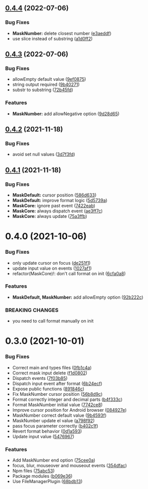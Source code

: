 ## [0.4.4](https://github.com/ionited/mask/compare/0.4.3...0.4.4) (2022-07-06)

### Bug Fixes

* **MaskNumber:** delete closest number ([e3aeddf](https://github.com/ionited/mask/commit/e3aeddfdba3ab054d382621e624ce12ed6596b2a))
* use slice instead of substring ([a1d0ff2](https://github.com/ionited/mask/commit/a1d0ff25706c82aeae0dc8cd368b8b9b75683fda))

## [0.4.3](https://github.com/ionited/mask/compare/0.4.2...0.4.3) (2022-07-06)

### Bug Fixes

* allowEmpty default value ([9ef0875](https://github.com/ionited/mask/commit/9ef0875f4ce178a1c31b55d07488d98999cbafc7))
* string output required ([9b40271](https://github.com/ionited/mask/commit/9b40271ee0ff5f428235ab1cec1a146bcfb799b8))
* substr to substring ([72b45fd](https://github.com/ionited/mask/commit/72b45fd491b830e431967c310e69589b23933f0e))

### Features

* **MaskNumber:** add allowNegative option ([9d28d65](https://github.com/ionited/mask/commit/9d28d657a2151af4a3a4ac446a1024a2056f1c9d))

## [0.4.2](https://github.com/ionited/mask/compare/0.4.1...0.4.2) (2021-11-18)

### Bug Fixes

* avoid set null values ([3d7f3fd](https://github.com/ionited/mask/commit/3d7f3fd2ac7723d14909ec1fff2609f75289e13d))


## [0.4.1](https://github.com/ionited/mask/compare/0.4.0...0.4.1) (2021-11-18)

### Bug Fixes

* **MaskDefault:** cursor position ([586d633](https://github.com/ionited/mask/commit/586d6331447b8fa946a7ebb58f1ea245b540a677))
* **MaskDefault:** improve format logic ([5d5739a](https://github.com/ionited/mask/commit/5d5739a96bd83aa9a37c26be1e1ac52cb3ed79fb))
* **MaskCore:** ignore past event ([7422eab](https://github.com/ionited/mask/commit/7422eaba1d67776cc163b5c5a0e61cf38373ff6c))
* **MaskCore:** always dispatch event ([ae3ff7c](https://github.com/ionited/mask/commit/ae3ff7cde145235078631917177279b9c2034edd))
* **MaskCore:** always update ([75a3ffb](https://github.com/ionited/mask/commit/75a3ffbcf6c87e5cd803118fbf9584af48e57e29))


# 0.4.0 (2021-10-06)

### Bug Fixes

* only update cursor on focus ([de251f1](https://github.com/ionited/mask/commit/de251f19897b8e6c0852d356f4e0b7bdc48741e0))
* update input value on events ([1027af1](https://github.com/ionited/mask/commit/1027af18a6b67e78a43cb53746b505faae2f81d4))
* refactor(MaskCore)!: don't call format on init ([6cfa0a8](https://github.com/ionited/mask/commit/6cfa0a8591b6402002ef0037590730474321ae85))

### Features

* **MaskDefault, MaskNumber:** add allowEmpty option ([92b222c](https://github.com/ionited/mask/commit/92b222ccb28b5dccc5f27be8a5dfd7cae63afbd6))

### BREAKING CHANGES

* you need to call format manually on init


# 0.3.0 (2021-10-01)

### Bug Fixes

* Correct main and types files ([0fb1c4a](https://github.com/ionited/mask/commit/0fb1c4aa30b33ad8d59539a9282e7356d5e19c00))
* Correct mask input delete ([f1d0802](https://github.com/ionited/mask/commit/f1d0802e33628068d441994254e5a37039c0730c))
* Dispatch events ([7f03b85](https://github.com/ionited/mask/commit/7f03b852dced9990a2972a6c645523fd90ab1742))
* Dispatch input event after format ([6b24ecf](https://github.com/ionited/mask/commit/6b24ecf4643776da49a516cbacc7863d567c1fb6))
* Expose public functions ([891846c](https://github.com/ionited/mask/commit/891846cc7b65bc31eff5ca4f4a38fd0422f3945c))
* Fix MaskNumber cursor position ([56b8d9c](https://github.com/ionited/mask/commit/56b8d9c05008fe99f83397e3ac5adad64369606c))
* Format correctly integer and decimal parts ([b4f333c](https://github.com/ionited/mask/commit/b4f333c93a5f20d8e28527e6635d43f0aa58b37b))
* Format MaskNumber initial value ([7742ce8](https://github.com/ionited/mask/commit/7742ce8e65c7c839759927f7d39ebc19a897299b))
* Improve cursor position for Android browser ([084927e](https://github.com/ionited/mask/commit/084927eb1c9b02cea047f4da2ec7f251d5b2add2))
* MaskNumber correct default value ([9b4593f](https://github.com/ionited/mask/commit/9b4593f171636117628c436717a3b4de2b21a8ed))
* MaskNumber update el value ([a798f92](https://github.com/ionited/mask/commit/a798f92d23251a7ea19d62c140185855c76cb407))
* pass focus parameter correctly ([b402c1f](https://github.com/ionited/mask/commit/b402c1f5c96f615092d89c437109695abef00faf))
* Revert format behavior ([0d1a593](https://github.com/ionited/mask/commit/0d1a593902561854605985de0c3a462a07fde250))
* Update input value ([5476967](https://github.com/ionited/mask/commit/54769671075cb4ecdbb1c97129d9cecc01a9f7b5))

### Features

* Add MaskNumber end option ([75cee0a](https://github.com/ionited/mask/commit/75cee0a888a3eb99d94e0c389142116f866fb524))
* focus, blur, mouseover and mouseout events ([354dfac](https://github.com/ionited/mask/commit/354dfac70b956008ce2e3365e70045e36a7b7294))
* Npm files ([75abc53](https://github.com/ionited/mask/commit/75abc530a30e892d6334ff0184d05f82b04e97fe))
* Package modules ([b069e36](https://github.com/ionited/mask/commit/b069e3655e5b07853b1f97873ff8af4578f76979))
* Use FileManagerPlugin ([68bdb13](https://github.com/ionited/mask/commit/68bdb13dafa512344950b9bbdf3fa45baffb7ea1))
